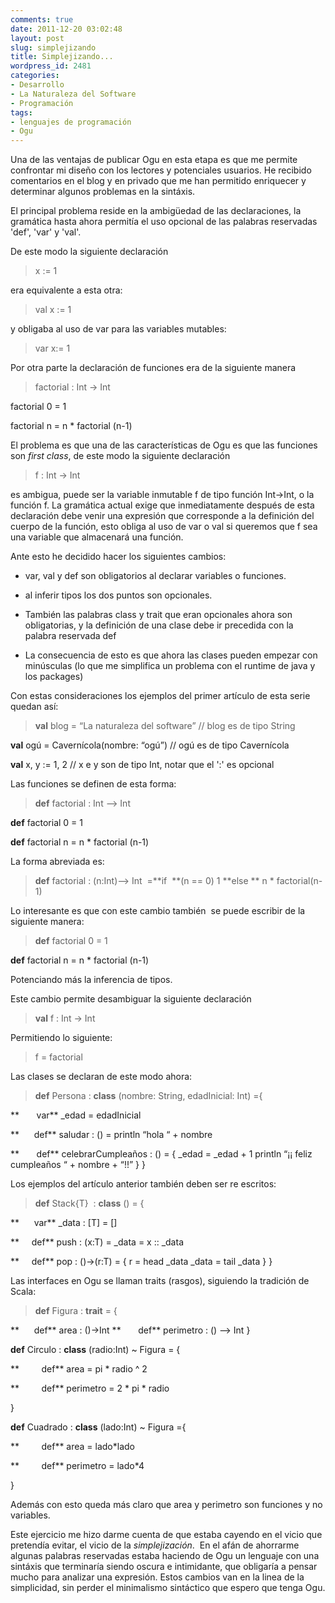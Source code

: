 ```yaml
---
comments: true
date: 2011-12-20 03:02:48
layout: post
slug: simplejizando
title: Simplejizando...
wordpress_id: 2481
categories:
- Desarrollo
- La Naturaleza del Software
- Programación
tags:
- lenguajes de programación
- Ogu
---
```


Una de las ventajas de publicar Ogu en esta etapa es que me permite confrontar mi diseño con los lectores y potenciales usuarios. He recibido comentarios en el blog y en privado que me han permitido enriquecer y determinar algunos problemas en la sintáxis.

El principal problema reside en la ambigüedad de las declaraciones, la gramática hasta ahora permitía el uso opcional de las palabras reservadas 'def', 'var' y 'val'.

De este modo la siguiente declaración


> x := 1


era equivalente a esta otra:


> val x := 1


y obligaba al uso de var para las variables mutables:


> var x:= 1


Por otra parte la declaración de funciones era de la siguiente manera


> factorial : Int -> Int

factorial 0 = 1

factorial n = n * factorial (n-1)


El problema es que una de las características de Ogu es que las funciones son _first class_, de este modo la siguiente declaración


> f : Int -> Int


es ambigua, puede ser la variable inmutable f de tipo función Int->Int, o la función f. La gramática actual exige que inmediatamente después de esta declaración debe venir una expresión que corresponde a la definición del cuerpo de la función, esto obliga al uso de var o val si queremos que f sea una variable que almacenará una función.

Ante esto he decidido hacer los siguientes cambios:



	
  * var, val y def son obligatorios al declarar variables o funciones.

	
  * al inferir tipos los dos puntos son opcionales.

	
  * También las palabras class y trait que eran opcionales ahora son obligatorias, y la definición de una clase debe ir precedida con la palabra reservada def

	
  * La consecuencia de esto es que ahora las clases pueden empezar con minúsculas (lo que me simplifica un problema con el runtime de java y los packages)


Con estas consideraciones los ejemplos del primer artículo de esta serie quedan así:


> **val** blog = “La naturaleza del software” // blog es de tipo String

**val** ogú = Cavernícola(nombre: “ogú”) // ogú es de tipo Cavernícola

**val** x, y := 1, 2 // x e y son de tipo Int, notar que el ':' es opcional


Las funciones se definen de esta forma:


> **def** factorial : Int –> Int

**def** factorial 0 = 1

**def** factorial n = n * factorial (n-1)


La forma abreviada es:


> **def** factorial : (n:Int)–> Int  =**if  **(n == 0) 1 **else ** n * factorial(n-1)


Lo interesante es que con este cambio también  se puede escribir de la siguiente manera:


> **def** factorial 0 = 1

**def** factorial n = n * factorial (n-1)


Potenciando más la inferencia de tipos.

Este cambio permite desambiguar la siguiente declaración


> **val** f : Int -> Int


Permitiendo lo siguiente:


> f = factorial


Las clases se declaran de este modo ahora:


> **def** Persona : **class** (nombre: String, edadInicial: Int) ={

**       var** _edad = edadInicial

**      def** saludar : () = println “hola “ + nombre

**       def** celebrarCumpleaños : () = {
_edad = _edad + 1
println “¡¡ feliz cumpleaños “ + nombre + “!!”
}
}


Los ejemplos del artículo anterior también deben ser re escritos:


> **def** Stack{T}  : **class** () = {

**      var** _data : [T] = []

**     def** push : (x:T) = _data = x :: _data

**     def** pop : ()->(r:T) = {
r = head _data
_data = tail _data
}
}


Las interfaces en Ogu se llaman traits (rasgos), siguiendo la tradición de Scala:


> **def** Figura : **trait** = {

**      def** area : ()->Int
**       def** perimetro : () –> Int
}

**def** Circulo : **class** (radio:Int) ~ Figura = {

**         def** area = pi * radio ^ 2

**         def** perimetro = 2 * pi * radio

}

**def** Cuadrado : **class** (lado:Int) ~ Figura ={

**         def** area = lado*lado

**         def** perimetro = lado*4

}


Además con esto queda más claro que area y perimetro son funciones y no variables.

Este ejercicio me hizo darme cuenta de que estaba cayendo en el vicio que pretendía evitar, el vicio de la _simplejización_.  En el afán de ahorrarme algunas palabras reservadas estaba haciendo de Ogu un lenguaje con una sintáxis que terminaría siendo oscura e intimidante, que obligaría a pensar mucho para analizar una expresión. Estos cambios van en la linea de la simplicidad, sin perder el minimalismo sintáctico que espero que tenga Ogu.


